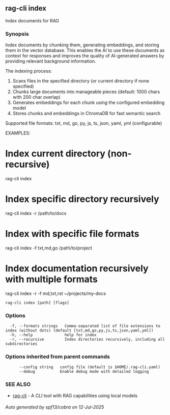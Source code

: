 ## rag-cli index

Index documents for RAG

### Synopsis

Index documents by chunking them, generating embeddings, and storing them in the vector database.
This enables the AI to use these documents as context for responses and improves the quality
of AI-generated answers by providing relevant background information.

The indexing process:
1. Scans files in the specified directory (or current directory if none specified)
2. Chunks large documents into manageable pieces (default: 1000 chars with 200 char overlap)
3. Generates embeddings for each chunk using the configured embedding model
4. Stores chunks and embeddings in ChromaDB for fast semantic search

Supported file formats: txt, md, go, py, js, ts, json, yaml, yml (configurable)

EXAMPLES:
  # Index current directory (non-recursive)
  rag-cli index

  # Index specific directory recursively
  rag-cli index -r /path/to/docs

  # Index with specific file formats
  rag-cli index -f txt,md,go /path/to/project

  # Index documentation recursively with multiple formats
  rag-cli index -r -f md,txt,rst ~/projects/my-docs

```
rag-cli index [path] [flags]
```

### Options

```
  -f, --formats strings   Comma-separated list of file extensions to index (without dots) (default [txt,md,go,py,js,ts,json,yaml,yml])
  -h, --help              help for index
  -r, --recursive         Index directories recursively, including all subdirectories
```

### Options inherited from parent commands

```
      --config string   config file (default is $HOME/.rag-cli.yaml)
      --debug           Enable debug mode with detailed logging
```

### SEE ALSO

* [rag-cli](rag-cli.md)	 - A CLI tool with RAG capabilities using local models

###### Auto generated by spf13/cobra on 12-Jul-2025
